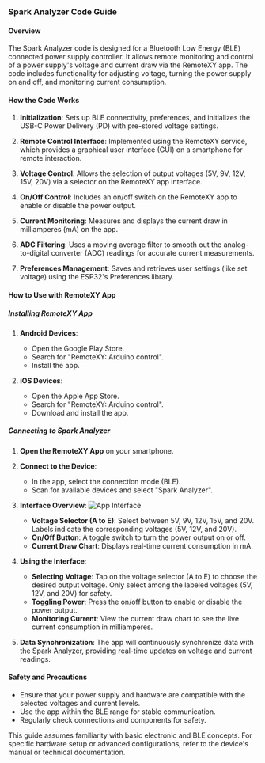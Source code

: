 ### Spark Analyzer Code Guide

#### Overview
The Spark Analyzer code is designed for a Bluetooth Low Energy (BLE) connected power supply controller. It allows remote monitoring and control of a power supply's voltage and current draw via the RemoteXY app. The code includes functionality for adjusting voltage, turning the power supply on and off, and monitoring current consumption.

#### How the Code Works

1. **Initialization**: Sets up BLE connectivity, preferences, and initializes the USB-C Power Delivery (PD) with pre-stored voltage settings.

2. **Remote Control Interface**: Implemented using the RemoteXY service, which provides a graphical user interface (GUI) on a smartphone for remote interaction.

3. **Voltage Control**: Allows the selection of output voltages (5V, 9V, 12V, 15V, 20V) via a selector on the RemoteXY app interface.

4. **On/Off Control**: Includes an on/off switch on the RemoteXY app to enable or disable the power output.

5. **Current Monitoring**: Measures and displays the current draw in milliamperes (mA) on the app.

6. **ADC Filtering**: Uses a moving average filter to smooth out the analog-to-digital converter (ADC) readings for accurate current measurements.

7. **Preferences Management**: Saves and retrieves user settings (like set voltage) using the ESP32's Preferences library.

#### How to Use with RemoteXY App

##### Installing RemoteXY App
1. **Android Devices**:
   - Open the Google Play Store.
   - Search for "RemoteXY: Arduino control".
   - Install the app.

2. **iOS Devices**:
   - Open the Apple App Store.
   - Search for "RemoteXY: Arduino control".
   - Download and install the app.

##### Connecting to Spark Analyzer
1. **Open the RemoteXY App** on your smartphone.

2. **Connect to the Device**:
   - In the app, select the connection mode (BLE).
   - Scan for available devices and select "Spark Analyzer".



3. **Interface Overview**:
![App Interface](..//..//images//App_RemoteXY.jpg "RemoteXY App Interface")

   - **Voltage Selector (A to E)**: Select between 5V, 9V, 12V, 15V, and 20V. Labels indicate the corresponding voltages (5V, 12V, and 20V).
   - **On/Off Button**: A toggle switch to turn the power output on or off.
   - **Current Draw Chart**: Displays real-time current consumption in mA.

4. **Using the Interface**:
   - **Selecting Voltage**: Tap on the voltage selector (A to E) to choose the desired output voltage. Only select among the labeled voltages (5V, 12V, and 20V) for safety.
   - **Toggling Power**: Press the on/off button to enable or disable the power output.
   - **Monitoring Current**: View the current draw chart to see the live current consumption in milliamperes.

5. **Data Synchronization**: The app will continuously synchronize data with the Spark Analyzer, providing real-time updates on voltage and current readings.

#### Safety and Precautions
- Ensure that your power supply and hardware are compatible with the selected voltages and current levels.
- Use the app within the BLE range for stable communication.
- Regularly check connections and components for safety.

This guide assumes familiarity with basic electronic and BLE concepts. For specific hardware setup or advanced configurations, refer to the device's manual or technical documentation.